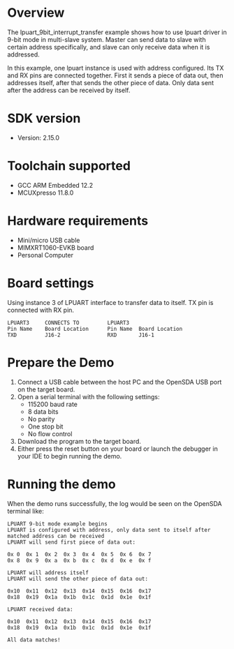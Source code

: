 Overview
========
The lpuart_9bit_interrupt_transfer example shows how to use lpuart driver in 9-bit mode in multi-slave system.
Master can send data to slave with certain address specifically, and slave can only receive data when it is addressed.

In this example, one lpuart instance is used with address configured. Its TX and RX pins are connected together.
First it sends a piece of data out, then addresses itself, after that sends the other piece of data. Only data
sent after the address can be received by itself.

SDK version
===========
- Version: 2.15.0

Toolchain supported
===================
- GCC ARM Embedded  12.2
- MCUXpresso  11.8.0

Hardware requirements
=====================
- Mini/micro USB cable
- MIMXRT1060-EVKB board
- Personal Computer

Board settings
==============
Using instance 3 of LPUART interface to transfer data to itself.
TX pin is connected with RX pin.
~~~~~~~~~~~~~~~~~~~~~~~~~~~~~~~~~~~~~~~~~~~~~~~~~~~~~~
LPUART3     CONNECTS TO         LPUART3
Pin Name    Board Location      Pin Name  Board Location
TXD         J16-2               RXD       J16-1
~~~~~~~~~~~~~~~~~~~~~~~~~~~~~~~~~~~~~~~~~~~~~~~~~~~~~~

Prepare the Demo
================
1.  Connect a USB cable between the host PC and the OpenSDA USB port on the target board.
2.  Open a serial terminal with the following settings:
    - 115200 baud rate
    - 8 data bits
    - No parity
    - One stop bit
    - No flow control
3.  Download the program to the target board.
4.  Either press the reset button on your board or launch the debugger in your IDE to begin running the demo.

Running the demo
================
When the demo runs successfully, the log would be seen on the OpenSDA terminal like:

~~~~~~~~~~~~~~~~~~~~~~~~~~~~~~
LPUART 9-bit mode example begins
LPUART is configured with address, only data sent to itself after matched address can be received
LPUART will send first piece of data out:

0x 0  0x 1  0x 2  0x 3  0x 4  0x 5  0x 6  0x 7  
0x 8  0x 9  0x a  0x b  0x c  0x d  0x e  0x f  

LPUART will address itself
LPUART will send the other piece of data out:

0x10  0x11  0x12  0x13  0x14  0x15  0x16  0x17  
0x18  0x19  0x1a  0x1b  0x1c  0x1d  0x1e  0x1f  

LPUART received data:

0x10  0x11  0x12  0x13  0x14  0x15  0x16  0x17  
0x18  0x19  0x1a  0x1b  0x1c  0x1d  0x1e  0x1f  

All data matches!
~~~~~~~~~~~~~~~~~~~~~~~~~~~~~~
